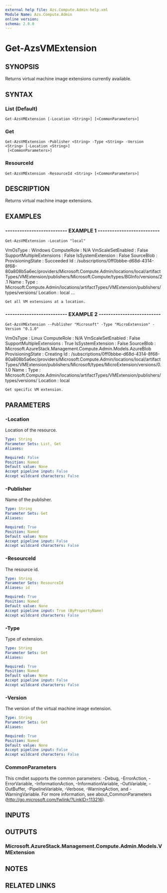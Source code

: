 ```yaml
---
external help file: Azs.Compute.Admin-help.xml
Module Name: Azs.Compute.Admin
online version: 
schema: 2.0.0
---
```


# Get-AzsVMExtension

## SYNOPSIS
Returns virtual machine image extensions currently available.

## SYNTAX

### List (Default)
```
Get-AzsVMExtension [-Location <String>] [<CommonParameters>]
```

### Get
```
Get-AzsVMExtension -Publisher <String> -Type <String> -Version <String> [-Location <String>]
 [<CommonParameters>]
```

### ResourceId
```
Get-AzsVMExtension -ResourceId <String> [<CommonParameters>]
```

## DESCRIPTION
Returns virtual machine image extensions.

## EXAMPLES

### -------------------------- EXAMPLE 1 --------------------------
```
Get-AzsVMExtension -Location "local"
```

VmOsType                  : Windows
    ComputeRole               : N/A
    VmScaleSetEnabled         : False
    SupportMultipleExtensions : False
    IsSystemExtension         : False
    SourceBlob                :
    ProvisioningState         : Succeeded
    Id                        : /subscriptions/0ff0bbbe-d68d-4314-8f68-80a808b5a6ec/providers/Microsoft.Compute.Admin/locations/local/artifactTypes/VMExtension/publishers/Microsoft.Compute/types/BGInfo/versions/2.1
    Name                      :
    Type                      : Microsoft.Compute.Admin/locations/artifactTypes/VMExtension/publishers/types/versions/
    Location                  : local
    ...

    Get all VM extensions at a location.

### -------------------------- EXAMPLE 2 --------------------------
```
Get-AzsVMExtension --Publisher "Microsoft" -Type "MicroExtension" -Version "0.1.0"
```

VmOsType                  : Linux
    ComputeRole               : N/A
    VmScaleSetEnabled         : False
    SupportMultipleExtensions : True
    IsSystemExtension         : False
    SourceBlob                : Microsoft.AzureStack.Management.Compute.Admin.Models.AzureBlob
    ProvisioningState         : Creating
    Id                        : /subscriptions/0ff0bbbe-d68d-4314-8f68-80a808b5a6ec/providers/Microsoft.Compute.Admin/locations/local/artifactTypes/VMExtension/publishers/Microsoft/types/MicroExtension/versions/0.1.0
    Name                      :
    Type                      : Microsoft.Compute.Admin/locations/artifactTypes/VMExtension/publishers/types/versions/
    Location                  : local

    Get specific VM extension.

## PARAMETERS

### -Location
Location of the resource.

```yaml
Type: String
Parameter Sets: List, Get
Aliases: 

Required: False
Position: Named
Default value: None
Accept pipeline input: False
Accept wildcard characters: False
```

### -Publisher
Name of the publisher.

```yaml
Type: String
Parameter Sets: Get
Aliases: 

Required: True
Position: Named
Default value: None
Accept pipeline input: False
Accept wildcard characters: False
```

### -ResourceId
The resource id.

```yaml
Type: String
Parameter Sets: ResourceId
Aliases: id

Required: True
Position: Named
Default value: None
Accept pipeline input: True (ByPropertyName)
Accept wildcard characters: False
```

### -Type
Type of extension.

```yaml
Type: String
Parameter Sets: Get
Aliases: 

Required: True
Position: Named
Default value: None
Accept pipeline input: False
Accept wildcard characters: False
```

### -Version
The version of the virtual machine image extension.

```yaml
Type: String
Parameter Sets: Get
Aliases: 

Required: True
Position: Named
Default value: None
Accept pipeline input: False
Accept wildcard characters: False
```

### CommonParameters
This cmdlet supports the common parameters: -Debug, -ErrorAction, -ErrorVariable, -InformationAction, -InformationVariable, -OutVariable, -OutBuffer, -PipelineVariable, -Verbose, -WarningAction, and -WarningVariable. For more information, see about_CommonParameters (http://go.microsoft.com/fwlink/?LinkID=113216).

## INPUTS

## OUTPUTS

### Microsoft.AzureStack.Management.Compute.Admin.Models.VMExtension

## NOTES

## RELATED LINKS

